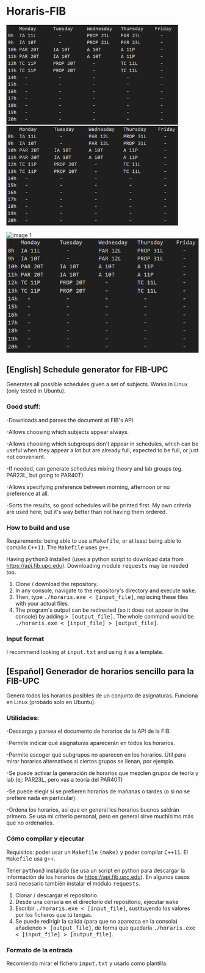 # Horaris-FIB

<img src="https://raw.githubusercontent.com/DarkJaslo/Horaris-FIB/master/img/screenshot1.PNG" alt="image 1" width="450" height="261">
<img src="https://raw.githubusercontent.com/DarkJaslo/Horaris-FIB/master/img/screenshot2.PNG" alt="image 2" width="450" height="261">

![image 1](img/screenshot1.PNGraw=true)
![image 2](img/screenshot2.PNG?raw=true)

## [English] Schedule generator for FIB-UPC 
Generates all possible schedules given a set of subjects. Works in Linux (only tested in Ubuntu).
### Good stuff:
-Downloads and parses the document at FIB's API.

-Allows choosing which subjects appear always.

-Allows choosing which subgroups don't appear in schedules, which can be useful when they appear a lot but are already full, expected to be full, or just not convenient.

-If needed, can generate schedules mixing theory and lab groups (eg. PAR23L, but going to PAR40T)

-Allows specifying preference between morning, afternoon or no preference at all.

-Sorts the results, so good schedules will be printed first. My own criteria are used here, but it's way better than not having them ordered.

### How to build and use
Requirements: being able to use a <tt>Makefile</tt>, or at least being able to compile <tt>C++11</tt>. The <tt>Makefile</tt> uses <tt>g++</tt>.

Having <tt>python3</tt> installed (uses a python script to download data from https://api.fib.upc.edu). Downloading module <tt>requests</tt> may be needed too.

1. Clone / download the repository.
2. In any console, navigate to the repository's directory and execute <tt>make</tt>.
3. Then, type <tt>./horaris.exe < [input_file]</tt>, replacing these files with your actual files.
4. The program's output can be redirected (so it does not appear in the console) by adding <tt> > [output_file]</tt>. The whole command would be <tt>./horaris.exe < [input_file] > [output_file]</tt>.

### Input format

I recommend looking at <tt>input.txt</tt> and using it as a template.

## [Español] Generador de horarios sencillo para la FIB-UPC 
Genera todos los horarios posibles de un conjunto de asignaturas. Funciona en Linux (probado solo en Ubuntu).
### Utilidades: 

-Descarga y parsea el documento de horarios de la API de la FIB.

-Permite indicar qué asignaturas aparecerán en todos los horarios.

-Permite escoger qué subgrupos no aparecen en los horarios. Útil para mirar horarios alternativos si ciertos grupos se llenan, por ejemplo.

-Se puede activar la generación de horarios que mezclen grupos de teoría y lab (ej: PAR23L, pero vas a teoría del PAR40T)

-Se puede elegir si se prefieren horarios de mañanas o tardes (o si no se prefiere nada en particular).

-Ordena los horarios, así que en general los horarios buenos saldrán primero. Se usa mi criterio personal, pero en general sirve muchísimo más que no ordenarlos.

### Cómo compilar y ejecutar
Requisitos: poder usar un <tt>Makefile</tt> <tt>(make)</tt> y poder compilar <tt>C++11</tt>. El <tt>Makefile</tt> usa <tt>g++</tt>.

Tener <tt>python3</tt> instalado (se usa un script en python para descargar la información de los horarios de https://api.fib.upc.edu). En algunos casos será necesario también instalar el módulo <tt>requests</tt>.

1. Clonar / descargar el repositorio.
2. Desde una consola en el directorio del repositorio, ejecutar <tt>make</tt> 
3. Escribir <tt>./horaris.exe < [input_file]</tt>, sustituyendo los valores por los ficheros que tú tengas.
4. Se puede redirigir la salida (para que no aparezca en la consola) añadiendo <tt> > [output_file]</tt>, de forma que quedaría <tt>./horaris.exe < [input_file] > [output_file]</tt>.

### Formato de la entrada

Recomiendo mirar el fichero <tt>input.txt</tt> y usarlo como plantilla.